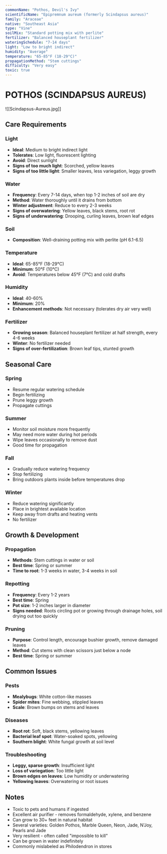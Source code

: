 ```yaml
---
commonName: "Pothos, Devil's Ivy"
scientificName: "Epipremnum aureum (formerly Scindapsus aureus)"
family: "Araceae"
native: "Southeast Asia"
type: "Vine"
soilMix: "Standard potting mix with perlite"
fertilizer: "Balanced houseplant fertilizer"
wateringSchedule: "7-14 days"
light: "Low to bright indirect"
humidity: "Average"
temperature: "65-85°F (18-29°C)"
propagationMethod: "Stem cuttings"
difficulty: "Very easy"
toxic: true
---
```


# POTHOS (SCINDAPSUS AUREUS)
![[Scindapsus-Aureus.jpg]]
## Care Requirements

### Light
- **Ideal**: Medium to bright indirect light
- **Tolerates**: Low light, fluorescent lighting
- **Avoid**: Direct sunlight
- **Signs of too much light**: Scorched, yellow leaves
- **Signs of too little light**: Smaller leaves, less variegation, leggy growth

### Water
- **Frequency**: Every 7-14 days, when top 1-2 inches of soil are dry
- **Method**: Water thoroughly until it drains from bottom
- **Winter adjustment**: Reduce to every 2-3 weeks
- **Signs of overwatering**: Yellow leaves, black stems, root rot
- **Signs of underwatering**: Drooping, curling leaves, brown leaf edges

### Soil
- **Composition**: Well-draining potting mix with perlite (pH 6.1-6.5)

### Temperature
- **Ideal**: 65-85°F (18-29°C)
- **Minimum**: 50°F (10°C)
- **Avoid**: Temperatures below 45°F (7°C) and cold drafts

### Humidity
- **Ideal**: 40-60%
- **Minimum**: 20%
- **Enhancement methods**: Not necessary (tolerates dry air very well)

### Fertilizer
- **Growing season**: Balanced houseplant fertilizer at half strength, every 4-6 weeks
- **Winter**: No fertilizer needed
- **Signs of over-fertilization**: Brown leaf tips, stunted growth

## Seasonal Care

### Spring
- Resume regular watering schedule
- Begin fertilizing
- Prune leggy growth
- Propagate cuttings

### Summer
- Monitor soil moisture more frequently
- May need more water during hot periods
- Wipe leaves occasionally to remove dust
- Good time for propagation

### Fall
- Gradually reduce watering frequency
- Stop fertilizing
- Bring outdoors plants inside before temperatures drop

### Winter
- Reduce watering significantly
- Place in brightest available location
- Keep away from drafts and heating vents
- No fertilizer

## Growth & Development

### Propagation
- **Methods**: Stem cuttings in water or soil
- **Best time**: Spring or summer
- **Time to root**: 1-3 weeks in water, 3-4 weeks in soil

### Repotting
- **Frequency**: Every 1-2 years
- **Best time**: Spring
- **Pot size**: 1-2 inches larger in diameter
- **Signs needed**: Roots circling pot or growing through drainage holes, soil drying out too quickly

### Pruning
- **Purpose**: Control length, encourage bushier growth, remove damaged leaves
- **Method**: Cut stems with clean scissors just below a node
- **Best time**: Spring or summer

## Common Issues

### Pests
- **Mealybugs**: White cotton-like masses
- **Spider mites**: Fine webbing, stippled leaves
- **Scale**: Brown bumps on stems and leaves

### Diseases
- **Root rot**: Soft, black stems, yellowing leaves
- **Bacterial leaf spot**: Water-soaked spots, yellowing
- **Southern blight**: White fungal growth at soil level

### Troubleshooting
- **Leggy, sparse growth**: Insufficient light
- **Loss of variegation**: Too little light
- **Brown edges on leaves**: Low humidity or underwatering
- **Yellowing leaves**: Overwatering or root issues

## Notes
- Toxic to pets and humans if ingested
- Excellent air purifier - removes formaldehyde, xylene, and benzene
- Can grow to 30+ feet in natural habitat
- Several varieties: Golden Pothos, Marble Queen, Neon, Jade, N'Joy, Pearls and Jade
- Very resilient - often called "impossible to kill"
- Can be grown in water indefinitely
- Commonly mislabeled as Philodendron in stores